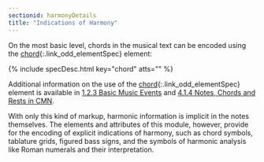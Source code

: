 ```yaml
---
sectionid: harmonyDetails
title: "Indications of Harmony"
---
```




On the most basic level, chords in the musical text can be encoded using the [chord](/v3/elements/chord.html){:.link_odd_elementSpec} element:



{% include specDesc.html key="chord" atts="" %}



Additional information on the use of the [chord](/v3/elements/chord.html){:.link_odd_elementSpec} element is available in
<a class="link_ptr" title="Basic Music Events" href="/v3/guidelines/shared.html#sharedBasicEvents">1.2.3 Basic Music Events</a> and 
<a class="link_ptr" title="Notes, Chords and Rests in CMN" href="/v3/guidelines/cmn.html#cmnNotesChords">4.1.4 Notes, Chords and Rests in CMN</a>.

With only this kind of markup, harmonic information is implicit in the notes themselves.
The
elements and attributes of this module, however, provide for the encoding of explicit
indications of harmony, such as chord symbols, tablature grids, figured bass signs,
and the
symbols of harmonic analysis like Roman numerals and their interpretation.







